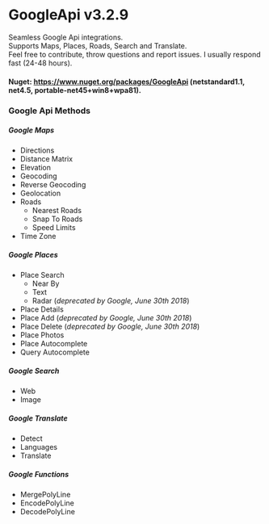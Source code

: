 # GoogleApi v3.2.9
Seamless Google Api integrations.<br /> 
Supports Maps, Places, Roads, Search and Translate.<br />
Feel free to contribute, throw questions and report issues. I usually respond fast (24-48 hours).<br />

#### Nuget: https://www.nuget.org/packages/GoogleApi (netstandard1.1, net4.5, portable-net45+win8+wpa81).

### Google Api Methods
##### Google Maps
  * Directions
  * Distance Matrix
  * Elevation
  * Geocoding
  * Reverse Geocoding
  * Geolocation
  * Roads
    * Nearest Roads
    * Snap To Roads
    * Speed Limits
  * Time Zone

##### Google Places
  * Place Search
    * Near By
    * Text
    * Radar (*deprecated by Google, June 30th 2018*)
  * Place Details
  * Place Add (*deprecated by Google, June 30th 2018*)
  * Place Delete (*deprecated by Google, June 30th 2018*)
  * Place Photos
  * Place Autocomplete
  * Query Autocomplete

##### Google Search
  * Web
  * Image

##### Google Translate
  * Detect
  * Languages
  * Translate

##### Google Functions
  * MergePolyLine
  * EncodePolyLine
  * DecodePolyLine
